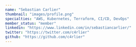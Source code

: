 ```yaml
---
name: "Sebastian Carlier"
thumbnail: "images/profile.png"
specialties: "AWS, Kubernetes, Terraform, CI/CD, DevOps"
member_status: "member"
linkedin: "https://www.linkedin.com/in/sebastiancarlier/"
twitter: "https://twitter.com/c4rlier"
github: "https://github.com/c4rlier"
---
```

